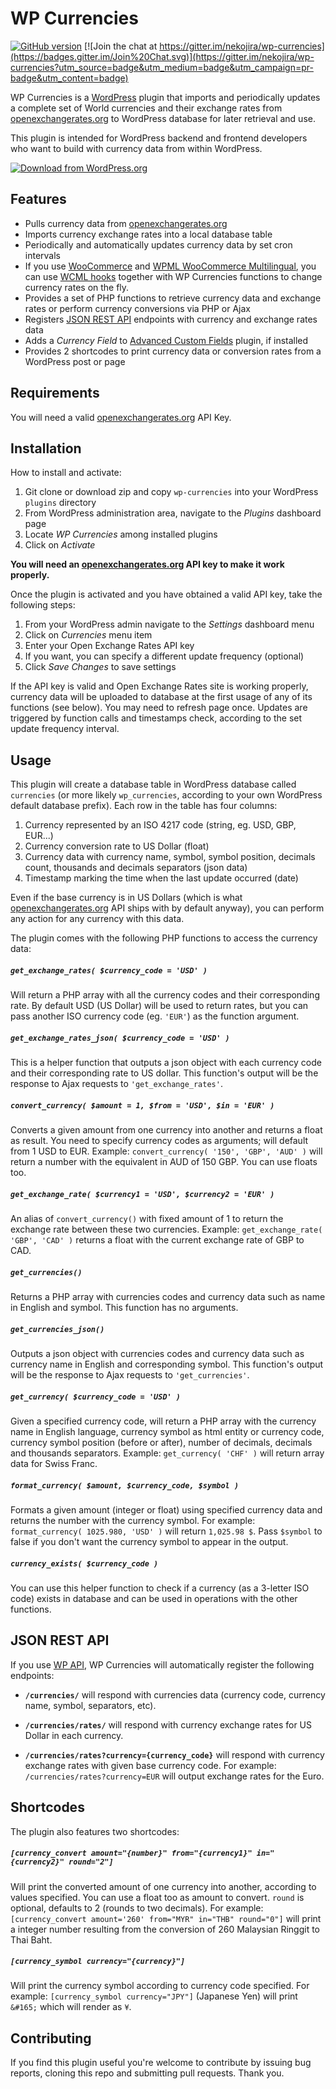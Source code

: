 # WP Currencies

[![GitHub version](https://badge.fury.io/gh/nekojira%2Fwp-currencies.svg)](http://badge.fury.io/gh/nekojira%2Fwp-currencies)
[![Join the chat at https://gitter.im/nekojira/wp-currencies](https://badges.gitter.im/Join%20Chat.svg)](https://gitter.im/nekojira/wp-currencies?utm_source=badge&utm_medium=badge&utm_campaign=pr-badge&utm_content=badge)

WP Currencies is a [WordPress](http://www.wordpress.org) plugin that imports and periodically updates a complete set of World currencies and their exchange rates from [openexchangerates.org](https://openexchangerates.org) to WordPress database for later retrieval and use.

This plugin is intended for WordPress backend and frontend developers who want to build with currency data from within WordPress.

[![Download from WordPress.org](https://github.com/nekojira/wp-currencies/blob/master/assets/wordpress-download-btn.png)](https://wordpress.org/plugins/wp-currencies/)


## Features

* Pulls currency data from [openexchangerates.org](https://openexchangerates.org)
* Imports currency exchange rates into a local database table
* Periodically and automatically updates currency data by set cron intervals
* If you use [WooCommerce](https://github.com/woothemes/woocommerce) and [WPML WooCommerce Multilingual](https://wordpress.org/plugins/woocommerce-multilingual/), you can use [WCML hooks](https://wpml.org/documentation/related-projects/woocommerce-multilingual/multi-currency-support-woocommerce/) together with WP Currencies functions to change currency rates on the fly.
* Provides a set of PHP functions to retrieve currency data and exchange rates or perform currency conversions via PHP or Ajax
* Registers [JSON REST API](https://wordpress.org/plugins/json-rest-api/) endpoints with currency and exchange rates data
* Adds a *Currency Field* to [Advanced Custom Fields](https://www.advancedcustomfields.com/) plugin, if installed
* Provides 2 shortcodes to print currency data or conversion rates from a WordPress post or page

## Requirements

You will need a valid [openexchangerates.org](https://openexchangerates.org) API Key.


## Installation
How to install and activate:

1. Git clone or download zip and copy `wp-currencies` into your WordPress `plugins` directory
2. From WordPress administration area, navigate to the *Plugins* dashboard page
3. Locate *WP Currencies* among installed plugins
4. Click on *Activate*

**You will need an [openexchangerates.org](https://openexchangerates.org) API key to make it work properly.**

Once the plugin is activated and you have obtained a valid API key, take the following steps:

1. From your WordPress admin navigate to the *Settings* dashboard menu
2. Click on *Currencies* menu item
3. Enter your Open Exchange Rates API key
4. If you want, you can specify a different update frequency (optional)
5. Click *Save Changes* to save settings

If the API key is valid and Open Exchange Rates site is working properly, currency data will be uploaded to database at the first usage of any of its functions (see below). You may need to refresh page once. Updates are triggered by function calls and timestamps check, according to the set update frequency interval.


## Usage
This plugin will create a database table in WordPress database called `currencies` (or more likely `wp_currencies`, according to your own WordPress default database prefix). Each row in the table has four columns:

1. Currency represented by an ISO 4217 code (string, eg. USD, GBP, EUR...)
2. Currency conversion rate to US Dollar (float)
3. Currency data with currency name, symbol, symbol position, decimals count, thousands and decimals separators (json data)
4. Timestamp marking the time when the last update occurred (date)

Even if the base currency is in US Dollars (which is what [openexchangerates.org](https://openexchangerates.org) API ships with by default anyway), you can perform any action for any currency with this data.

The plugin comes with the following PHP functions to access the currency data:

##### `get_exchange_rates( $currency_code = 'USD' )`
Will return a PHP array with all the currency codes and their corresponding rate.
By default USD (US Dollar) will be used to return rates, but you can pass another ISO currency code (eg. `'EUR'`) as the function argument.

##### `get_exchange_rates_json( $currency_code = 'USD' )`
This is a helper function that outputs a json object with each currency code and their corresponding rate to US dollar. This function's output will be the response to Ajax requests to `'get_exchange_rates'`.

##### `convert_currency( $amount = 1, $from = 'USD', $in = 'EUR' )`
Converts a given amount from one currency into another and returns a float as result. You need to specify currency codes as arguments; will default from 1 USD to EUR.
Example: `convert_currency( '150', 'GBP', 'AUD' )` will return a number with the equivalent in AUD of 150 GBP. You can use floats too.

##### `get_exchange_rate( $currency1 = 'USD', $currency2 = 'EUR' )`
An alias of `convert_currency()` with fixed amount of 1 to return the exchange rate between these two currencies.
Example: `get_exchange_rate( 'GBP', 'CAD' )` returns a float with the current exchange rate of GBP to CAD.

##### `get_currencies()`
Returns a PHP array with currencies codes and currency data such as name in English and symbol. This function has no arguments.

##### `get_currencies_json()`
Outputs a json object with currencies codes and currency data such as currency name in English and corresponding symbol. This function's output will be the response to Ajax requests to `'get_currencies'`.

##### `get_currency( $currency_code = 'USD' )`
Given a specified currency code, will return a PHP array with the currency name in English language, currency symbol as html entity or currency code, currency symbol position (before or after), number of decimals, decimals and thousands separators.
Example: `get_currency( 'CHF' )` will return array data for Swiss Franc.

##### `format_currency( $amount, $currency_code, $symbol )`
Formats a given amount (integer or float) using specified currency data and returns the number with the currency symbol. For example: `format_currency( 1025.980, 'USD' )` will return `1,025.98 $`. Pass `$symbol` to false if you don't want the currency symbol to appear in the output.

##### `currency_exists( $currency_code )` ####
You can use this helper function to check if a currency (as a 3-letter ISO code) exists in database and can be used in operations with the other functions.


## JSON REST API
If you use [WP API](https://wordpress.org/plugins/json-rest-api/), WP Currencies will automatically register the following endpoints:

* **`/currencies/`** will respond with currencies data (currency code, currency name, symbol, separators, etc).

* **`/currencies/rates/`** will respond with currency exchange rates for US Dollar in each currency.

* **`/currencies/rates?currency={currency_code}`** will respond with currency exchange rates with given base currency code.
For example: `/currencies/rates?currency=EUR` will output exchange rates for the Euro.


## Shortcodes
The plugin also features two shortcodes:

##### `[currency_convert amount="{number}" from="{currency1}" in="{currency2}" round="2"]`
Will print the converted amount of one currency into another, according to values specified. You can use a float too as amount to convert. `round` is optional, defaults to 2 (rounds to two decimals). For example: `[currency_convert amount='260' from="MYR" in="THB" round="0"]` will print a integer number resulting from the conversion of 260 Malaysian Ringgit to Thai Baht.

##### `[currency_symbol currency="{currency}"]`
Will print the currency symbol according to currency code specified. For example: `[currency_symbol currency="JPY"]` (Japanese Yen) will print `&#165;` which will render as `¥`.

## Contributing
If you find this plugin useful you're welcome to contribute by issuing bug reports, cloning this repo and submitting pull requests. Thank you.
